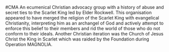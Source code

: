 #CMA
An ecumenical Christian advocacy group with a history of abuse and secret ties to the Scarlet King led by Elder Rockwell. This organisation appeared to have merged the religion of the Scarlet King with evangelical Christianity, interpreting him as an archangel of God and actively attempt to enforce this belief to their members and rid the world of those who do not conform to their ideals. Another Christian iteration was the Church of Jesus Christ the King in Scarlet which was raided by the Foundation during Operation MAGNOLIA.